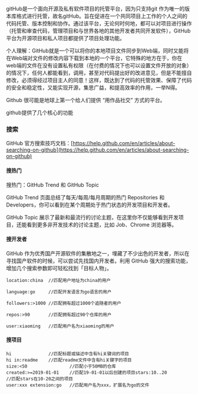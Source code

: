 gitHub是一个面向开源及私有软件项目的托管平台，因为只支持git 作为唯一的版本库格式进行托管，故名gitHub。旨在促进在一个共同项目上工作的个人之间的代码托管、版本控制和协作。通过该平台，无论何时何地，都可以对项目进行操作（托管和审查代码，管理项目和与世界各地的其他开发者共同开发软件），GitHub 平台为开源项目和私人项目都提供了项目处理功能。

个人理解：GitHub就是一个可以将你的本地项目文件同步到Web端，同时又能将在Web端对文件的修改内容下载到本地的一个平台，它特殊的地方在于，你在web端的文件在没有设置私有权限（在付费的情况下也可以设置文件开放的对象）的情况下，任何人都能看到，调用，甚至对代码提出好的改进意见，但是不能擅自修改，必须得经过项目主人的同意！这样，既达到了代码的托管效果、保障了代码的安全和稳定性，又能实现开源，集思广益，和提高效率的作用，一举N得。

Github 很可能是地球上第一个给人们提供 “用作品社交” 方式的平台。

github提供了几个核心的功能

### 搜索

GitHub 官方搜索技巧文档：[https://help.github.com/en/articles/about-searching-on-github](https://help.github.com/en/articles/about-searching-on-github)

#### 搜热门

搜热门：GitHub Trend 和 GitHub Topic

GitHub Trend 页面总结了每天/每周/每月周期的热门 Repositories 和 Developers，你可以看到在某个周期处于热门状态的开发项目和开发者。

GitHub Topic 展示了最新和最流行的讨论主题，在这里你不仅能够看到开发项目，还能看到更多非开发技术的讨论主题，比如 Job、Chrome 浏览器等。

#### 搜开发者

GitHub 作为优秀国产开源软件的集散地之一，埋藏了不少出色的开发者，所以在寻找国产软件的时候，可以尝试先找国内开发者。利用 GitHub 强大的搜索功能，增加几个搜索参数即可轻松找到「目标人物」。

```
location:china  //匹配用户地址为china的用户

language:go     //匹配开发语言为go语言的用户

followers:>1000 //匹配拥有超过1000个追随者的用户

repos:>90       //匹配拥有超过90个仓库的用户

user:xiaoming   //匹配用户名为xiaoming的用户
```

#### 搜项目
```
hi              //匹配标题或描述中含有hi关键词的项目
hi in:readme    //匹配readme文件中含有hi关键字的项目
size:<50                //匹配小于50MB的仓库
created:>=2019-01-01    //匹配19-01-01以后创建的项目stars:10..20           //匹配stars在10-20之间的项目
user:xxx extension:go   //匹配用户名为xxx，扩展名为go的文件
```